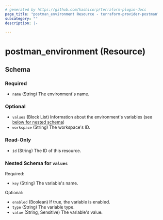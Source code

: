 ```yaml
---
# generated by https://github.com/hashicorp/terraform-plugin-docs
page_title: "postman_environment Resource - terraform-provider-postman"
subcategory: ""
description: |-
  
---
```


# postman_environment (Resource)





<!-- schema generated by tfplugindocs -->
## Schema

### Required

- `name` (String) The environment's name.

### Optional

- `values` (Block List) Information about the environment's variables (see [below for nested schema](#nestedblock--values))
- `workspace` (String) The workspace's ID.

### Read-Only

- `id` (String) The ID of this resource.

<a id="nestedblock--values"></a>
### Nested Schema for `values`

Required:

- `key` (String) The variable's name.

Optional:

- `enabled` (Boolean) If true, the variable is enabled.
- `type` (String) The variable type.
- `value` (String, Sensitive) The variable's value.


